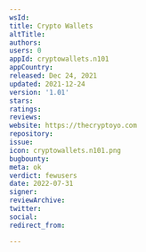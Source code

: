 ```yaml
---
wsId: 
title: Crypto Wallets
altTitle: 
authors: 
users: 0
appId: cryptowallets.n101
appCountry: 
released: Dec 24, 2021
updated: 2021-12-24
version: '1.01'
stars: 
ratings: 
reviews: 
website: https://thecryptoyo.com
repository: 
issue: 
icon: cryptowallets.n101.png
bugbounty: 
meta: ok
verdict: fewusers
date: 2022-07-31
signer: 
reviewArchive: 
twitter: 
social: 
redirect_from: 

---
```


